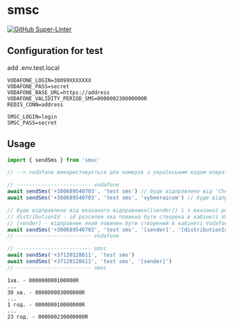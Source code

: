 # smsc

[![GitHub Super-Linter](https://github.com/nitra/smsc/workflows/npm-publish/badge.svg)](https://github.com/marketplace/actions/super-linter)

## Configuration for test

add .env.test.local

```env for vodafone
VODAFONE_LOGIN=38099XXXXXXX
VODAFONE_PASS=secret
VODAFONE_BASE_URL=https://address
VODAFONE_VALIDITY_PERIOD_SMS=000000230000000R
REDIS_CONN=address
```

```env for smsc
SMSC_LOGIN=login
SMSC_PASS=secret
```

## Usage

```JavaScript
import { sendSms } from 'smsc'

// --> vodafone використовується для номерів з українським кодом оператора. для решти - smsc

// ------------------------ vodafone
await sendSms('+380689540703', 'test sms') // буде відправлено від 'ChernigivUA'
await sendSms('+380689540703', 'test sms', 'vybeeraicom') // буде відправлено від 'vybeeraicom'

// буде відправлено від вказаного відправника([sender]) і з вказаної розсилки([distributionId])
// distributionId - id розсилки яка повинна бути створена в кабінеті Vodafone.
// [sender] - відправник який повинен бути створений в кабінеті Vodafone і підв'язаний під цю розсилку
await sendSms('+380689540703', 'test sms', '[sender]', '[distributionId]')
// ------------------------ vodafone

// ------------------------ smsc
await sendSms('+37120128611', 'test sms')
await sendSms('+37120128611', 'test sms', '[sender]')
// ------------------------ smsc

```

```env.VODAFONE_VALIDITY_PERIOD_SMS (example) (скільки часу vodafone буде намагатись відправити смс)
1хв. - 000000000100000R
...
30 хв. - 000000003000000R
...
1 год. - 000000010000000R
...
23 год. - 000000230000000R
```
